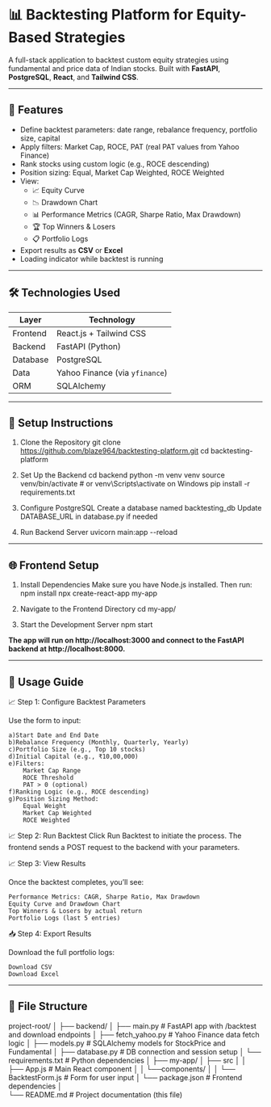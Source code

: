 # 📊 Backtesting Platform for Equity-Based Strategies

A full-stack application to backtest custom equity strategies using fundamental and price data of Indian stocks. Built with **FastAPI**, **PostgreSQL**, **React**, and **Tailwind CSS**.

---

## 🚀 Features

- Define backtest parameters: date range, rebalance frequency, portfolio size, capital
- Apply filters: Market Cap, ROCE, PAT (real PAT values from Yahoo Finance)
- Rank stocks using custom logic (e.g., ROCE descending)
- Position sizing: Equal, Market Cap Weighted, ROCE Weighted
- View:
  - 📈 Equity Curve
  - 📉 Drawdown Chart
  - 📊 Performance Metrics (CAGR, Sharpe Ratio, Max Drawdown)
  - 🏆 Top Winners & Losers
  - 📋 Portfolio Logs
- Export results as **CSV** or **Excel**
- Loading indicator while backtest is running

---

## 🛠️ Technologies Used

| Layer     | Technology              |
|-----------|-------------------------|
| Frontend  | React.js + Tailwind CSS |
| Backend   | FastAPI (Python)        |
| Database  | PostgreSQL              |
| Data      | Yahoo Finance (via `yfinance`) 
| ORM       | SQLAlchemy              |

---

## 🧰 Setup Instructions

1. Clone the Repository
git clone https://github.com/blaze964/backtesting-platform.git
cd backtesting-platform

2. Set Up the Backend
cd backend
python -m venv venv
source venv/bin/activate  # or venv\\Scripts\\activate on Windows
pip install -r requirements.txt

3. Configure PostgreSQL
Create a database named backtesting_db
Update DATABASE_URL in database.py if needed

4. Run Backend Server
uvicorn main:app --reload

---

## 🌐 Frontend Setup

1. Install Dependencies
Make sure you have Node.js installed. Then run:
npm install
npx create-react-app my-app

2. Navigate to the Frontend Directory
cd my-app/

3. Start the Development Server
npm start

**The app will run on http://localhost:3000 and connect to the FastAPI backend at http://localhost:8000.**

---

## 🧪 Usage Guide

📈 Step 1: Configure Backtest Parameters

Use the form to input:

	a)Start Date and End Date
	b)Rebalance Frequency (Monthly, Quarterly, Yearly)
	c)Portfolio Size (e.g., Top 10 stocks)
	d)Initial Capital (e.g., ₹10,00,000)
	e)Filters:
		Market Cap Range
		ROCE Threshold
		PAT > 0 (optional)
	f)Ranking Logic (e.g., ROCE descending)
	g)Position Sizing Method:
		Equal Weight
		Market Cap Weighted
		ROCE Weighted
	
📈 Step 2: Run Backtest
Click Run Backtest to initiate the process. The frontend sends a POST request to the backend with your parameters.

📈 Step 3: View Results

Once the backtest completes, you’ll see:

	Performance Metrics: CAGR, Sharpe Ratio, Max Drawdown
	Equity Curve and Drawdown Chart
	Top Winners & Losers by actual return
	Portfolio Logs (last 5 entries)
	
📥 Step 4: Export Results

Download the full portfolio logs:

	Download CSV
	Download Excel

---

## 📁 File Structure

project-root/
│
├── backend/
│   ├── main.py                			# FastAPI app with /backtest and download endpoints
│   ├── fetch_yahoo.py         			# Yahoo Finance data fetch logic
│   ├── models.py              			# SQLAlchemy models for StockPrice and Fundamental
│   ├── database.py            			# DB connection and session setup
│   └── requirements.txt       			# Python dependencies
│
├── my-app/
│   ├── src
│ 	│ 	├──	App.js                      # Main React component
│   │   └──components/
│   │  			 └── BacktestForm.js    # Form for user input
│   └── package.json           			# Frontend dependencies
│			
└── README.md                  			# Project documentation (this file)